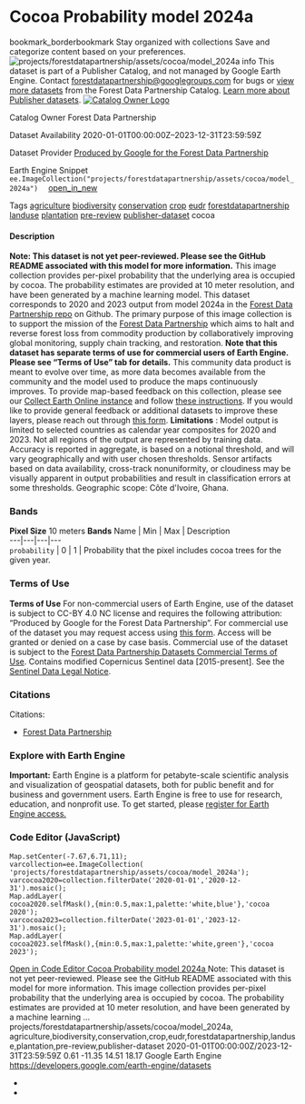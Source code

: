  
#  Cocoa Probability model 2024a 
bookmark_borderbookmark Stay organized with collections  Save and categorize content based on your preferences. 
![projects/forestdatapartnership/assets/cocoa/model_2024a](https://developers.google.com/earth-engine/datasets/images/forestdatapartnership/projects_forestdatapartnership_assets_cocoa_model_2024a_sample.png)
info
This dataset is part of a Publisher Catalog, and not managed by Google Earth Engine. Contact forestdatapartnership@googlegroups.com for bugs or [view more datasets](https://developers.google.com/earth-engine/datasets/publisher/forestdatapartnership) from the Forest Data Partnership Catalog. [Learn more about Publisher datasets](https://developers.google.com/earth-engine/datasets/publisher). 
[ ![Catalog Owner Logo](https://developers.google.com/static/earth-engine/datasets/logos/forestdatapartnership_logo.png) ](https://forestdatapartnership.org) 

Catalog Owner
    Forest Data Partnership 

Dataset Availability
    2020-01-01T00:00:00Z–2023-12-31T23:59:59Z 

Dataset Provider
     [ Produced by Google for the Forest Data Partnership ](https://www.forestdatapartnership.org/) 

Earth Engine Snippet
     `    ee.ImageCollection("projects/forestdatapartnership/assets/cocoa/model_2024a")   ` [ open_in_new ](https://code.earthengine.google.com/?scriptPath=Examples:Datasets/forestdatapartnership/projects_forestdatapartnership_assets_cocoa_model_2024a) 

Tags
     [agriculture](https://developers.google.com/earth-engine/datasets/tags/agriculture) [biodiversity](https://developers.google.com/earth-engine/datasets/tags/biodiversity) [conservation](https://developers.google.com/earth-engine/datasets/tags/conservation) [crop](https://developers.google.com/earth-engine/datasets/tags/crop) [eudr](https://developers.google.com/earth-engine/datasets/tags/eudr) [forestdatapartnership](https://developers.google.com/earth-engine/datasets/tags/forestdatapartnership) [landuse](https://developers.google.com/earth-engine/datasets/tags/landuse) [plantation](https://developers.google.com/earth-engine/datasets/tags/plantation) [pre-review](https://developers.google.com/earth-engine/datasets/tags/pre-review) [publisher-dataset](https://developers.google.com/earth-engine/datasets/tags/publisher-dataset)
cocoa
#### Description
**Note: This dataset is not yet peer-reviewed. Please see the GitHub README associated with this model for more information.**
This image collection provides per-pixel probability that the underlying area is occupied by cocoa.
The probability estimates are provided at 10 meter resolution, and have been generated by a machine learning model. This dataset corresponds to 2020 and 2023 output from model 2024a in the [Forest Data Partnership repo](https://github.com/google/forest-data-partnership/tree/main/models/cocoa) on Github.
The primary purpose of this image collection is to support the mission of the [Forest Data Partnership](https://www.forestdatapartnership.org/) which aims to halt and reverse forest loss from commodity production by collaboratively improving global monitoring, supply chain tracking, and restoration.
**Note that this dataset has separate terms of use for commercial users of Earth Engine. Please see “Terms of Use” tab for details.**
This community data product is meant to evolve over time, as more data becomes available from the community and the model used to produce the maps continuously improves. To provide map-based feedback on this collection, please see our [Collect Earth Online instance](https://app.collect.earth/collection?projectId=50778) and follow [these instructions](https://collect-earth-online-doc.readthedocs.io/en/latest/collection/simplified.html).
If you would like to provide general feedback or additional datasets to improve these layers, please reach out through [this form](https://goo.gle/fdap-data).
**Limitations** : Model output is limited to selected countries as calendar year composites for 2020 and 2023. Not all regions of the output are represented by training data. Accuracy is reported in aggregate, is based on a notional threshold, and will vary geographically and with user chosen thresholds. Sensor artifacts based on data availability, cross-track nonuniformity, or cloudiness may be visually apparent in output probabilities and result in classification errors at some thresholds. Geographic scope: Côte d'Ivoire, Ghana.
### Bands
**Pixel Size** 10 meters 
**Bands**
Name | Min | Max | Description  
---|---|---|---  
`probability` |  0  |  1  | Probability that the pixel includes cocoa trees for the given year.  
### Terms of Use
**Terms of Use**
For non-commercial users of Earth Engine, use of the dataset is subject to CC-BY 4.0 NC license and requires the following attribution: “Produced by Google for the Forest Data Partnership”.
For commercial use of the dataset you may request access using [this form](https://docs.google.com/forms/d/e/1FAIpQLSe7L3eh6t2JIPqEtAQwXwY7ZmW52v8W5vrIi4QN_XYgTNJZLw/viewform?resourcekey=0-db8WFCPwr2AZRhnrnH2SFg). Access will be granted or denied on a case by case basis. Commercial use of the dataset is subject to the [Forest Data Partnership Datasets Commercial Terms of Use](https://services.google.com/fh/files/misc/forest_data_partnership_datasets_commerical_terms_of_use.pdf).
Contains modified Copernicus Sentinel data [2015-present]. See the [Sentinel Data Legal Notice](https://sentinels.copernicus.eu/documents/247904/690755/Sentinel_Data_Legal_Notice).
### Citations
Citations:
  * [Forest Data Partnership](https://github.com/google/forest-data-partnership/blob/main/models/cocoa/README.md)


### Explore with Earth Engine
**Important:** Earth Engine is a platform for petabyte-scale scientific analysis and visualization of geospatial datasets, both for public benefit and for business and government users. Earth Engine is free to use for research, education, and nonprofit use. To get started, please [register for Earth Engine access.](https://console.cloud.google.com/earth-engine)
### Code Editor (JavaScript)
```
Map.setCenter(-7.67,6.71,11);
varcollection=ee.ImageCollection(
'projects/forestdatapartnership/assets/cocoa/model_2024a');
varcocoa2020=collection.filterDate('2020-01-01','2020-12-31').mosaic();
Map.addLayer(
cocoa2020.selfMask(),{min:0.5,max:1,palette:'white,blue'},'cocoa 2020');
varcocoa2023=collection.filterDate('2023-01-01','2023-12-31').mosaic();
Map.addLayer(
cocoa2023.selfMask(),{min:0.5,max:1,palette:'white,green'},'cocoa 2023');
```
[ Open in Code Editor ](https://code.earthengine.google.com/?scriptPath=Examples:Datasets/forestdatapartnership/projects_forestdatapartnership_assets_cocoa_model_2024a)
[ Cocoa Probability model 2024a ](https://developers.google.com/earth-engine/datasets/catalog/projects_forestdatapartnership_assets_cocoa_model_2024a)
Note: This dataset is not yet peer-reviewed. Please see the GitHub README associated with this model for more information. This image collection provides per-pixel probability that the underlying area is occupied by cocoa. The probability estimates are provided at 10 meter resolution, and have been generated by a machine learning …
projects/forestdatapartnership/assets/cocoa/model_2024a, agriculture,biodiversity,conservation,crop,eudr,forestdatapartnership,landuse,plantation,pre-review,publisher-dataset 
2020-01-01T00:00:00Z/2023-12-31T23:59:59Z
0.61 -11.35 14.51 18.17 
Google Earth Engine
https://developers.google.com/earth-engine/datasets
  * [ ](https://doi.org/https://www.forestdatapartnership.org/)
  * [ ](https://doi.org/https://developers.google.com/earth-engine/datasets/catalog/projects_forestdatapartnership_assets_cocoa_model_2024a)


